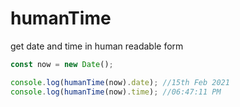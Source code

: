 # humanTime

get date and time in human readable form

```js
const now = new Date();

console.log(humanTime(now).date); //15th Feb 2021
console.log(humanTime(now).time); //06:47:11 PM
```
